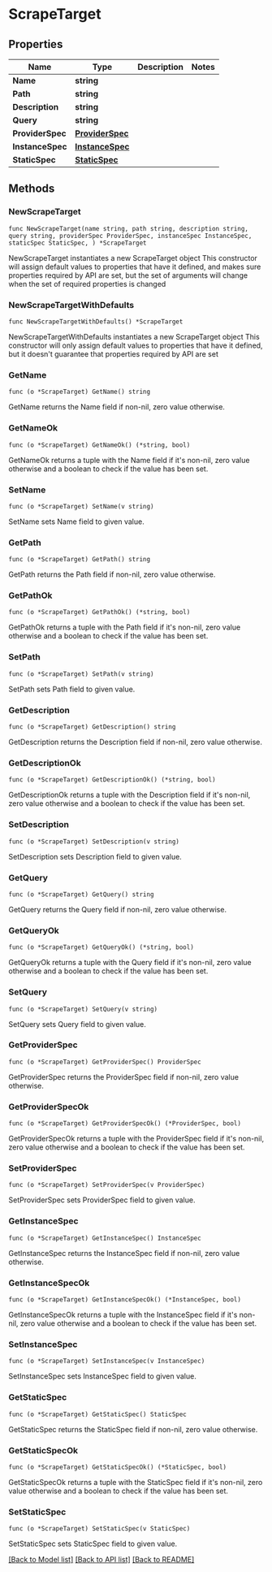 # ScrapeTarget

## Properties

Name | Type | Description | Notes
------------ | ------------- | ------------- | -------------
**Name** | **string** |  | 
**Path** | **string** |  | 
**Description** | **string** |  | 
**Query** | **string** |  | 
**ProviderSpec** | [**ProviderSpec**](ProviderSpec.md) |  | 
**InstanceSpec** | [**InstanceSpec**](InstanceSpec.md) |  | 
**StaticSpec** | [**StaticSpec**](StaticSpec.md) |  | 

## Methods

### NewScrapeTarget

`func NewScrapeTarget(name string, path string, description string, query string, providerSpec ProviderSpec, instanceSpec InstanceSpec, staticSpec StaticSpec, ) *ScrapeTarget`

NewScrapeTarget instantiates a new ScrapeTarget object
This constructor will assign default values to properties that have it defined,
and makes sure properties required by API are set, but the set of arguments
will change when the set of required properties is changed

### NewScrapeTargetWithDefaults

`func NewScrapeTargetWithDefaults() *ScrapeTarget`

NewScrapeTargetWithDefaults instantiates a new ScrapeTarget object
This constructor will only assign default values to properties that have it defined,
but it doesn't guarantee that properties required by API are set

### GetName

`func (o *ScrapeTarget) GetName() string`

GetName returns the Name field if non-nil, zero value otherwise.

### GetNameOk

`func (o *ScrapeTarget) GetNameOk() (*string, bool)`

GetNameOk returns a tuple with the Name field if it's non-nil, zero value otherwise
and a boolean to check if the value has been set.

### SetName

`func (o *ScrapeTarget) SetName(v string)`

SetName sets Name field to given value.


### GetPath

`func (o *ScrapeTarget) GetPath() string`

GetPath returns the Path field if non-nil, zero value otherwise.

### GetPathOk

`func (o *ScrapeTarget) GetPathOk() (*string, bool)`

GetPathOk returns a tuple with the Path field if it's non-nil, zero value otherwise
and a boolean to check if the value has been set.

### SetPath

`func (o *ScrapeTarget) SetPath(v string)`

SetPath sets Path field to given value.


### GetDescription

`func (o *ScrapeTarget) GetDescription() string`

GetDescription returns the Description field if non-nil, zero value otherwise.

### GetDescriptionOk

`func (o *ScrapeTarget) GetDescriptionOk() (*string, bool)`

GetDescriptionOk returns a tuple with the Description field if it's non-nil, zero value otherwise
and a boolean to check if the value has been set.

### SetDescription

`func (o *ScrapeTarget) SetDescription(v string)`

SetDescription sets Description field to given value.


### GetQuery

`func (o *ScrapeTarget) GetQuery() string`

GetQuery returns the Query field if non-nil, zero value otherwise.

### GetQueryOk

`func (o *ScrapeTarget) GetQueryOk() (*string, bool)`

GetQueryOk returns a tuple with the Query field if it's non-nil, zero value otherwise
and a boolean to check if the value has been set.

### SetQuery

`func (o *ScrapeTarget) SetQuery(v string)`

SetQuery sets Query field to given value.


### GetProviderSpec

`func (o *ScrapeTarget) GetProviderSpec() ProviderSpec`

GetProviderSpec returns the ProviderSpec field if non-nil, zero value otherwise.

### GetProviderSpecOk

`func (o *ScrapeTarget) GetProviderSpecOk() (*ProviderSpec, bool)`

GetProviderSpecOk returns a tuple with the ProviderSpec field if it's non-nil, zero value otherwise
and a boolean to check if the value has been set.

### SetProviderSpec

`func (o *ScrapeTarget) SetProviderSpec(v ProviderSpec)`

SetProviderSpec sets ProviderSpec field to given value.


### GetInstanceSpec

`func (o *ScrapeTarget) GetInstanceSpec() InstanceSpec`

GetInstanceSpec returns the InstanceSpec field if non-nil, zero value otherwise.

### GetInstanceSpecOk

`func (o *ScrapeTarget) GetInstanceSpecOk() (*InstanceSpec, bool)`

GetInstanceSpecOk returns a tuple with the InstanceSpec field if it's non-nil, zero value otherwise
and a boolean to check if the value has been set.

### SetInstanceSpec

`func (o *ScrapeTarget) SetInstanceSpec(v InstanceSpec)`

SetInstanceSpec sets InstanceSpec field to given value.


### GetStaticSpec

`func (o *ScrapeTarget) GetStaticSpec() StaticSpec`

GetStaticSpec returns the StaticSpec field if non-nil, zero value otherwise.

### GetStaticSpecOk

`func (o *ScrapeTarget) GetStaticSpecOk() (*StaticSpec, bool)`

GetStaticSpecOk returns a tuple with the StaticSpec field if it's non-nil, zero value otherwise
and a boolean to check if the value has been set.

### SetStaticSpec

`func (o *ScrapeTarget) SetStaticSpec(v StaticSpec)`

SetStaticSpec sets StaticSpec field to given value.



[[Back to Model list]](../README.md#documentation-for-models) [[Back to API list]](../README.md#documentation-for-api-endpoints) [[Back to README]](../README.md)


